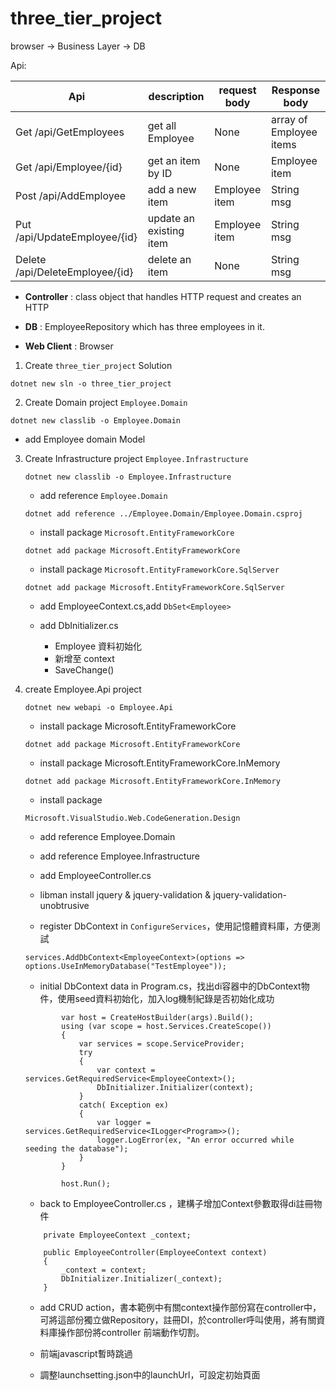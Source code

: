 # three_tier_project

browser -> Business Layer -> DB

Api:

|Api|description|request body|Response body|
|--|--|--|--|
|Get /api/GetEmployees| get all Employee | None |array of Employee items|
|Get /api/Employee/{id} | get an item by ID | None | Employee item|
|Post /api/AddEmployee | add a new item | Employee item |String msg|
|Put /api/UpdateEmployee/{id} | update an existing item | Employee item |String msg|
|Delete /api/DeleteEmployee/{id} | delete an item | None | String msg|


- **Controller** : class object that handles HTTP request and creates an HTTP

- **DB** : EmployeeRepository which has three employees in it.

- **Web Client** :  Browser


1. Create `three_tier_project` Solution

```dotnetcli
dotnet new sln -o three_tier_project
```

2. Create Domain project `Employee.Domain`
```dotnetcli
dotnet new classlib -o Employee.Domain
```
- add Employee domain Model

3. Create Infrastructure project `Employee.Infrastructure`

    ```dotnetcli
    dotnet new classlib -o Employee.Infrastructure
    ```
    
    - add reference `Employee.Domain`
    
    ```dotnetcli
    dotnet add reference ../Employee.Domain/Employee.Domain.csproj
    ```

    - install package `Microsoft.EntityFrameworkCore`
    
    ```dotnetcli
    dotnet add package Microsoft.EntityFrameworkCore
    ```
    - install package `Microsoft.EntityFrameworkCore.SqlServer`
    
    ```dotnetcli
    dotnet add package Microsoft.EntityFrameworkCore.SqlServer
    ```
    
    - add EmployeeContext.cs,add `DbSet<Employee>`
    
    - add DbInitializer.cs
        
        - Employee 資料初始化
        - 新增至 context
        - SaveChange()

4. create Employee.Api project
    
    ```dotnetcli
    dotnet new webapi -o Employee.Api
    ```
    
    - install package Microsoft.EntityFrameworkCore
    ```dotnetcli
    dotnet add package Microsoft.EntityFrameworkCore
    ```

    - install package Microsoft.EntityFrameworkCore.InMemory
    
    ```dotnetcli
    dotnet add package Microsoft.EntityFrameworkCore.InMemory
    ```

    - install package 
    
    ```dotnetcli
    Microsoft.VisualStudio.Web.CodeGeneration.Design
    ```
    
    - add reference Employee.Domain
    - add reference Employee.Infrastructure
    
    - add EmployeeController.cs 
    
    - libman install jquery & jquery-validation & jquery-validation-unobtrusive
    
    - register DbContext in `ConfigureServices`，使用記憶體資料庫，方便測試
    ```aspx-csharp
    services.AddDbContext<EmployeeContext>(options => options.UseInMemoryDatabase("TestEmployee"));
    ```

    - initial DbContext data in Program.cs，找出di容器中的DbContext物件，使用seed資料初始化，加入log機制紀錄是否初始化成功
    
    ```aspx-csharp
            var host = CreateHostBuilder(args).Build();
            using (var scope = host.Services.CreateScope())
            {
                var services = scope.ServiceProvider;
                try
                {
                    var context = services.GetRequiredService<EmployeeContext>();
                    DbInitializer.Initializer(context);
                }
                catch( Exception ex)
                {
                    var logger = services.GetRequiredService<ILogger<Program>>();
                    logger.LogError(ex, "An error occurred while seeding the database");
                }
            }

            host.Run();
    ``` 

    - back to EmployeeController.cs ，建構子增加Context參數取得di註冊物件
    
    ```aspx-csharp
        private EmployeeContext _context;

        public EmployeeController(EmployeeContext context)
        {
            _context = context;
            DbInitializer.Initializer(_context);
        }
    ```

    - add CRUD action，書本範例中有關context操作部份寫在controller中，可將這部份獨立做Repository，註冊DI，於controller呼叫使用，將有關資料庫操作部份將controller 前端動作切割。
    
    - 前端javascript暫時跳過
    
    - 調整launchsetting.json中的launchUrl，可設定初始頁面